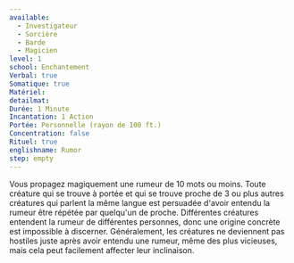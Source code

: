 ```yaml
---
available:
  - Investigateur
  - Sorcière
  - Barde
  - Magicien
level: 1
school: Enchantement
Verbal: true
Somatique: true
Matériel:
detailmat:
Durée: 1 Minute
Incantation: 1 Action
Portée: Personnelle (rayon de 100 ft.)
Concentration: false
Rituel: true
englishname: Rumor
step: empty
---
```

Vous propagez magiquement une rumeur de 10 mots ou moins. Toute créature qui se trouve à portée et qui se trouve proche de 3 ou plus autres créatures qui parlent la même langue est persuadée d'avoir entendu la rumeur être répétée par quelqu'un de proche. Différentes créatures entendent la rumeur de différentes personnes, donc une origine concrète est impossible à discerner. Généralement, les créatures ne deviennent pas hostiles juste après avoir entendu une rumeur, même des plus vicieuses, mais cela peut facilement affecter leur inclinaison.
